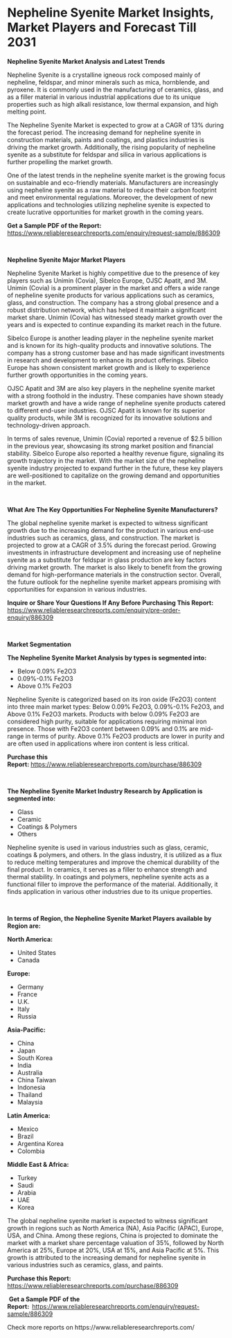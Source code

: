 <p><h1>Nepheline Syenite Market Insights, Market Players and Forecast Till 2031</h1></p><p><strong>Nepheline Syenite Market Analysis and Latest Trends</strong></p>
<p><p>Nepheline Syenite is a crystalline igneous rock composed mainly of nepheline, feldspar, and minor minerals such as mica, hornblende, and pyroxene. It is commonly used in the manufacturing of ceramics, glass, and as a filler material in various industrial applications due to its unique properties such as high alkali resistance, low thermal expansion, and high melting point.</p><p>The Nepheline Syenite Market is expected to grow at a CAGR of 13% during the forecast period. The increasing demand for nepheline syenite in construction materials, paints and coatings, and plastics industries is driving the market growth. Additionally, the rising popularity of nepheline syenite as a substitute for feldspar and silica in various applications is further propelling the market growth.</p><p>One of the latest trends in the nepheline syenite market is the growing focus on sustainable and eco-friendly materials. Manufacturers are increasingly using nepheline syenite as a raw material to reduce their carbon footprint and meet environmental regulations. Moreover, the development of new applications and technologies utilizing nepheline syenite is expected to create lucrative opportunities for market growth in the coming years.</p></p>
<p><strong>Get a Sample PDF of the Report:&nbsp;</strong> <a href="https://www.reliableresearchreports.com/enquiry/request-sample/886309">https://www.reliableresearchreports.com/enquiry/request-sample/886309</a></p>
<p>&nbsp;</p>
<p><strong>Nepheline Syenite Major Market Players</strong></p>
<p><p>Nepheline Syenite Market is highly competitive due to the presence of key players such as Unimin (Covia), Sibelco Europe, OJSC Apatit, and 3M. Unimin (Covia) is a prominent player in the market and offers a wide range of nepheline syenite products for various applications such as ceramics, glass, and construction. The company has a strong global presence and a robust distribution network, which has helped it maintain a significant market share. Unimin (Covia) has witnessed steady market growth over the years and is expected to continue expanding its market reach in the future.</p><p>Sibelco Europe is another leading player in the nepheline syenite market and is known for its high-quality products and innovative solutions. The company has a strong customer base and has made significant investments in research and development to enhance its product offerings. Sibelco Europe has shown consistent market growth and is likely to experience further growth opportunities in the coming years.</p><p>OJSC Apatit and 3M are also key players in the nepheline syenite market with a strong foothold in the industry. These companies have shown steady market growth and have a wide range of nepheline syenite products catered to different end-user industries. OJSC Apatit is known for its superior quality products, while 3M is recognized for its innovative solutions and technology-driven approach.</p><p>In terms of sales revenue, Unimin (Covia) reported a revenue of $2.5 billion in the previous year, showcasing its strong market position and financial stability. Sibelco Europe also reported a healthy revenue figure, signaling its growth trajectory in the market. With the market size of the nepheline syenite industry projected to expand further in the future, these key players are well-positioned to capitalize on the growing demand and opportunities in the market.</p></p>
<p>&nbsp;</p>
<p><strong>What Are The Key Opportunities For Nepheline Syenite Manufacturers?</strong></p>
<p><p>The global nepheline syenite market is expected to witness significant growth due to the increasing demand for the product in various end-use industries such as ceramics, glass, and construction. The market is projected to grow at a CAGR of 3.5% during the forecast period. Growing investments in infrastructure development and increasing use of nepheline syenite as a substitute for feldspar in glass production are key factors driving market growth. The market is also likely to benefit from the growing demand for high-performance materials in the construction sector. Overall, the future outlook for the nepheline syenite market appears promising with opportunities for expansion in various industries.</p></p>
<p><strong>Inquire or Share Your Questions If Any Before Purchasing This Report:</strong> <a href="https://www.reliableresearchreports.com/enquiry/pre-order-enquiry/886309">https://www.reliableresearchreports.com/enquiry/pre-order-enquiry/886309</a></p>
<p>&nbsp;</p>
<p><strong>Market Segmentation</strong></p>
<p><strong>The Nepheline Syenite Market Analysis by types is segmented into:</strong></p>
<p><ul><li>Below 0.09% Fe2O3</li><li>0.09%-0.1% Fe2O3</li><li>Above 0.1% Fe2O3</li></ul></p>
<p><p>Nepheline Syenite is categorized based on its iron oxide (Fe2O3) content into three main market types: Below 0.09% Fe2O3, 0.09%-0.1% Fe2O3, and Above 0.1% Fe2O3 markets. Products with below 0.09% Fe2O3 are considered high purity, suitable for applications requiring minimal iron presence. Those with Fe2O3 content between 0.09% and 0.1% are mid-range in terms of purity. Above 0.1% Fe2O3 products are lower in purity and are often used in applications where iron content is less critical.</p></p>
<p><strong>Purchase this Report:&nbsp;</strong><a href="https://www.reliableresearchreports.com/purchase/886309">https://www.reliableresearchreports.com/purchase/886309</a></p>
<p>&nbsp;</p>
<p><strong>The Nepheline Syenite Market Industry Research by Application is segmented into:</strong></p>
<p><ul><li>Glass</li><li>Ceramic</li><li>Coatings & Polymers</li><li>Others</li></ul></p>
<p><p>Nepheline syenite is used in various industries such as glass, ceramic, coatings & polymers, and others. In the glass industry, it is utilized as a flux to reduce melting temperatures and improve the chemical durability of the final product. In ceramics, it serves as a filler to enhance strength and thermal stability. In coatings and polymers, nepheline syenite acts as a functional filler to improve the performance of the material. Additionally, it finds application in various other industries due to its unique properties.</p></p>
<p>&nbsp;</p>
<p><strong>In terms of Region, the Nepheline Syenite Market Players available by Region are:</strong></p>
<p>
    <p> <strong> North America: </strong>
        <ul>
            <li>United States</li>
            <li>Canada</li>
        </ul>
        </p> 
    <p> <strong> Europe: </strong>
        <ul>
            <li>Germany</li>
            <li>France</li>
            <li>U.K.</li>
            <li>Italy</li>
            <li>Russia</li>
        </ul>
        </p> 
    <p> <strong> Asia-Pacific: </strong>
        <ul>
            <li>China</li>
            <li>Japan</li>
            <li>South Korea</li>
            <li>India</li>
            <li>Australia</li>
            <li>China Taiwan</li>
            <li>Indonesia</li>
            <li>Thailand</li>
            <li>Malaysia</li>
        </ul>
        </p> 
    <p> <strong> Latin America: </strong>
        <ul>
            <li>Mexico</li>
            <li>Brazil</li>
            <li>Argentina Korea</li>
            <li>Colombia</li>
        </ul>
        </p> 
    <p> <strong> Middle East & Africa: </strong>
        <ul>
            <li>Turkey</li>
            <li>Saudi</li>
            <li>Arabia</li>
            <li>UAE</li>
            <li>Korea</li>
        </ul>
    </p>
    </p>
<p><p>The global nepheline syenite market is expected to witness significant growth in regions such as North America (NA), Asia Pacific (APAC), Europe, USA, and China. Among these regions, China is projected to dominate the market with a market share percentage valuation of 35%, followed by North America at 25%, Europe at 20%, USA at 15%, and Asia Pacific at 5%. This growth is attributed to the increasing demand for nepheline syenite in various industries such as ceramics, glass, and paints.</p></p>
<p><strong>Purchase this Report: </strong><a href="https://www.reliableresearchreports.com/purchase/886309">https://www.reliableresearchreports.com/purchase/886309</a></p>
<p>&nbsp;<strong>Get a Sample PDF of the Report:&nbsp;&nbsp;</strong><a href="https://www.reliableresearchreports.com/enquiry/request-sample/886309">https://www.reliableresearchreports.com/enquiry/request-sample/886309</a></p>
<p><strong></strong></p>
<p>Check more reports on https://www.reliableresearchreports.com/</p>